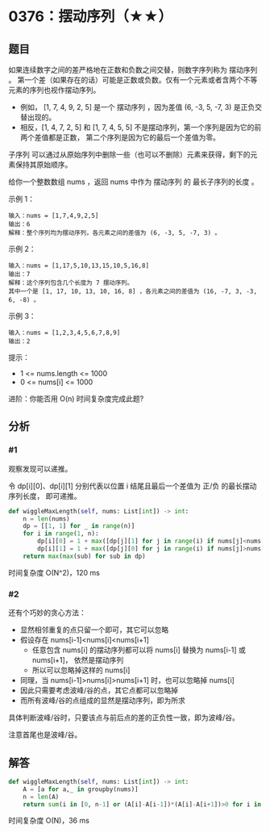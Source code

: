 # 0376：摆动序列（★★）



## 题目

如果连续数字之间的差严格地在正数和负数之间交替，则数字序列称为 摆动序列 。
第一个差（如果存在的话）可能是正数或负数。仅有一个元素或者含两个不等元素的序列也视作摆动序列。

- 例如， [1, 7, 4, 9, 2, 5] 是一个 摆动序列 ，因为差值 (6, -3, 5, -7, 3) 是正负交替出现的。
- 相反，[1, 4, 7, 2, 5] 和 [1, 7, 4, 5, 5] 不是摆动序列，第一个序列是因为它的前两个差值都是正数，
第二个序列是因为它的最后一个差值为零。

子序列 可以通过从原始序列中删除一些（也可以不删除）元素来获得，剩下的元素保持其原始顺序。

给你一个整数数组 nums ，返回 nums 中作为 摆动序列 的 最长子序列的长度 。


示例 1：

    输入：nums = [1,7,4,9,2,5]
    输出：6
    解释：整个序列均为摆动序列，各元素之间的差值为 (6, -3, 5, -7, 3) 。

示例 2：

    输入：nums = [1,17,5,10,13,15,10,5,16,8]
    输出：7
    解释：这个序列包含几个长度为 7 摆动序列。
    其中一个是 [1, 17, 10, 13, 10, 16, 8] ，各元素之间的差值为 (16, -7, 3, -3, 6, -8) 。

示例 3：

    输入：nums = [1,2,3,4,5,6,7,8,9]
    输出：2

提示：
- 1 <= nums.length <= 1000
- 0 <= nums[i] <= 1000

进阶：你能否用 O(n) 时间复杂度完成此题? 

## 分析

### #1

观察发现可以递推。

令 dp[i][0]、dp[i][1] 分别代表以位置 i 结尾且最后一个差值为 正/负 的最长摆动序列长度，
即可递推。
    
```python
def wiggleMaxLength(self, nums: List[int]) -> int:
    n = len(nums)
    dp = [[1, 1] for _ in range(n)]
    for i in range(1, n):
        dp[i][0] = 1 + max([dp[j][1] for j in range(i) if nums[j]<nums[i]], default=0)
        dp[i][1] = 1 + max([dp[j][0] for j in range(i) if nums[j]>nums[i]], default=0)
    return max(max(sub) for sub in dp)
```
时间复杂度 O(N^2)，120 ms

### #2

还有个巧妙的贪心方法：
- 显然相邻重复的点只留一个即可，其它可以忽略
- 假设存在 nums[i-1]<nums[i]<nums[i+1]
	- 任意包含 nums[i] 的摆动序列都可以将 nums[i] 替换为 nums[i-1] 或 nums[i+1]，
	依然是摆动序列
	- 所以可以忽略掉这样的 nums[i]
- 同理，当 nums[i-1]>nums[i]>nums[i+1] 时，也可以忽略掉 nums[i]
- 因此只需要考虑波峰/谷的点，其它点都可以忽略掉
- 而所有波峰/谷的点组成的显然是摆动序列，即为所求

具体判断波峰/谷时，只要该点与前后点的差的正负性一致，即为波峰/谷。

注意首尾也是波峰/谷。

## 解答

```python
def wiggleMaxLength(self, nums: List[int]) -> int:
    A = [a for a,_ in groupby(nums)]
    n = len(A)
    return sum(i in [0, n-1] or (A[i]-A[i-1])*(A[i]-A[i+1])>0 for i in range(n))
```
时间复杂度 O(N)，36 ms


